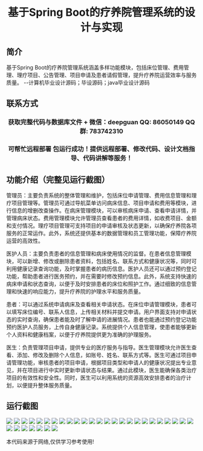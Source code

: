 <p><h1 align="center">基于Spring Boot的疗养院管理系统的设计与实现</h1></p>

## 简介
基于Spring Boot的疗养院管理系统涵盖多样功能模块，包括床位管理、费用管理、理疗项目、公告管理、项目申请及患者请假管理，提升疗养院运营效率与服务质量。    --计算机毕业设计源码；毕设源码；java毕业设计源码


## 联系方式
<p><h3 align="center">获取完整代码与数据库文件 + 微信：deepguan QQ: 86050149 QQ群: 783742310</h3></p>
<p><h3 align="center">可帮忙远程部署 包运行成功！提供远程部署、修改代码、设计文档指导、代码讲解等服务！</h3></p>

## 功能介绍（完整见运行截图）
管理员：主要负责系统的整体管理和维护，包括床位申请管理、费用信息管理和理疗项目管理等。管理员可通过导航菜单访问病床信息、项目申请和费用等模块，进行信息的增删改查操作。在病床管理模块，可以审核病床申请、查看申请详情，并管理病床状态。费用管理模块允许管理员查看患者的费用详情，如收费项目、金额和支付情况。理疗项目管理可支持项目的申请审核及状态更新，以确保疗养院各项服务的正常运作。此外，系统还提供基本的数据管理和员工管理功能，保障疗养院运营的高效性。

医护人员：主要负责患者的信息管理和病床使用情况的监督。在患者信息管理模块，可以新增、修改或删除患者资料，包括姓名、联系方式和健康状况等，同时可利用健康记录查询功能，及时掌握患者的病历信息。医护人员还可以通过预约登记功能，帮助患者进行医务预约，并在需要时修改预约信息。此外，系统支持快速的病床申请和状态查询，以便于及时安排患者的床位和照护工作。通过细致的信息管理和快速的响应能力，提升疗养院的护理水平和服务质量。

患者：可以通过系统申请病床及查看相关申请状态。在床位申请管理模块，患者可以填写床位编号、联系人信息，上传相关材料并提交申请。用户界面支持对申请状态的实时查询，确保患者能及时了解申请的进展情况。患者也能通过预约登记功能预约医护人员服务，上传自身健康记录。系统提供个人信息管理，使患者能够更新个人资料和健康档案，以便于疗养院提供更为准确的护理服务。

医生：负责管理项目申请，提供专业的医疗服务与指导。医生管理模块允许医生查看、添加、修改及删除个人信息，如账号、姓名、联系方式等。医生可通过项目申请管理功能，审核患者的项目申请，根据项目类型和申请人的健康状况提出专业意见，并在项目进行中实时更新申请状态与结果。通过此模块，医生能确保各类治疗项目的有效性和安全性。同时，医生可以利用系统的资源高效安排患者的治疗计划，以便提升整体服务质量。


## 运行截图
![](img/001.jpg)
![](img/002.jpg)
![](img/003.jpg)
![](img/004.jpg)
![](img/005.jpg)
![](img/006.jpg)
![](img/007.jpg)
![](img/008.jpg)
![](img/009.jpg)
![](img/010.jpg)
![](img/011.jpg)
![](img/012.jpg)
![](img/013.jpg)
![](img/014.jpg)
![](img/015.jpg)
![](img/016.jpg)
![](img/017.jpg)
![](img/018.jpg)
![](img/019.jpg)
![](img/020.jpg)
![](img/021.jpg)
![](img/022.jpg)
![](img/023.jpg)
![](img/024.jpg)
![](img/025.jpg)
![](img/026.jpg)
![](img/027.jpg)
![](img/028.jpg)
![](img/029.jpg)
![](img/030.jpg)
![](img/031.jpg)
![](img/032.jpg)

<p>本代码来源于网络,仅供学习参考使用!</p>
